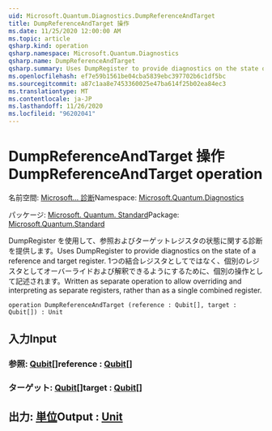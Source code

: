 ```yaml
---
uid: Microsoft.Quantum.Diagnostics.DumpReferenceAndTarget
title: DumpReferenceAndTarget 操作
ms.date: 11/25/2020 12:00:00 AM
ms.topic: article
qsharp.kind: operation
qsharp.namespace: Microsoft.Quantum.Diagnostics
qsharp.name: DumpReferenceAndTarget
qsharp.summary: Uses DumpRegister to provide diagnostics on the state of a reference and target register. Written as separate operation to allow overriding and interpreting as separate registers, rather than as a single combined register.
ms.openlocfilehash: ef7e59b1561be04cba5839ebc397702b6c1df5bc
ms.sourcegitcommit: a87c1aa8e7453360025e47ba614f25b02ea84ec3
ms.translationtype: MT
ms.contentlocale: ja-JP
ms.lasthandoff: 11/26/2020
ms.locfileid: "96202041"
---
```

# <a name="dumpreferenceandtarget-operation"></a><span data-ttu-id="d471d-102">DumpReferenceAndTarget 操作</span><span class="sxs-lookup"><span data-stu-id="d471d-102">DumpReferenceAndTarget operation</span></span>

<span data-ttu-id="d471d-103">名前空間: [Microsoft... 診断](xref:Microsoft.Quantum.Diagnostics)</span><span class="sxs-lookup"><span data-stu-id="d471d-103">Namespace: [Microsoft.Quantum.Diagnostics](xref:Microsoft.Quantum.Diagnostics)</span></span>

<span data-ttu-id="d471d-104">パッケージ: [Microsoft. Quantum. Standard](https://nuget.org/packages/Microsoft.Quantum.Standard)</span><span class="sxs-lookup"><span data-stu-id="d471d-104">Package: [Microsoft.Quantum.Standard](https://nuget.org/packages/Microsoft.Quantum.Standard)</span></span>


<span data-ttu-id="d471d-105">DumpRegister を使用して、参照およびターゲットレジスタの状態に関する診断を提供します。</span><span class="sxs-lookup"><span data-stu-id="d471d-105">Uses DumpRegister to provide diagnostics on the state of a reference and target register.</span></span> <span data-ttu-id="d471d-106">1つの結合レジスタとしてではなく、個別のレジスタとしてオーバーライドおよび解釈できるようにするために、個別の操作として記述されます。</span><span class="sxs-lookup"><span data-stu-id="d471d-106">Written as separate operation to allow overriding and interpreting as separate registers, rather than as a single combined register.</span></span>

```qsharp
operation DumpReferenceAndTarget (reference : Qubit[], target : Qubit[]) : Unit
```


## <a name="input"></a><span data-ttu-id="d471d-107">入力</span><span class="sxs-lookup"><span data-stu-id="d471d-107">Input</span></span>

### <a name="reference--qubit"></a><span data-ttu-id="d471d-108">参照: [Qubit](xref:microsoft.quantum.lang-ref.qubit)[]</span><span class="sxs-lookup"><span data-stu-id="d471d-108">reference : [Qubit](xref:microsoft.quantum.lang-ref.qubit)[]</span></span>




### <a name="target--qubit"></a><span data-ttu-id="d471d-109">ターゲット: [Qubit](xref:microsoft.quantum.lang-ref.qubit)[]</span><span class="sxs-lookup"><span data-stu-id="d471d-109">target : [Qubit](xref:microsoft.quantum.lang-ref.qubit)[]</span></span>





## <a name="output--unit"></a><span data-ttu-id="d471d-110">出力: [単位](xref:microsoft.quantum.lang-ref.unit)</span><span class="sxs-lookup"><span data-stu-id="d471d-110">Output : [Unit](xref:microsoft.quantum.lang-ref.unit)</span></span>

